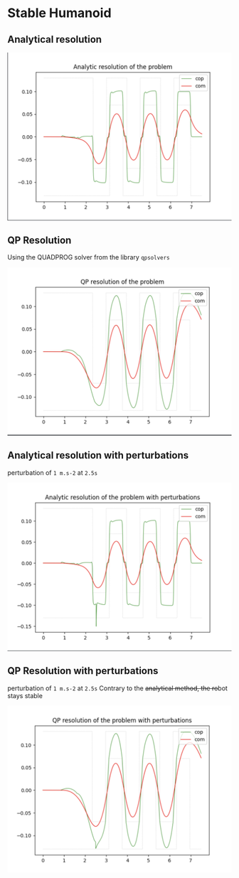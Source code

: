 # Stable Humanoid


## Analytical resolution

![Example Image](plots/predictive_control.png)

## QP Resolution

Using the QUADPROG solver from the library `qpsolvers`

![Example Image](plots/qp.png)

## Analytical resolution with perturbations

perturbation of `1 m.s-2` at `2.5s`

![Example Image](plots/perturbations.png)

## QP Resolution with perturbations

perturbation of `1 m.s-2` at `2.5s`
Contrary to the ~~analytical method, the ro~~bot stays stable

![Example Image](plots/qp_perturbations.png)


